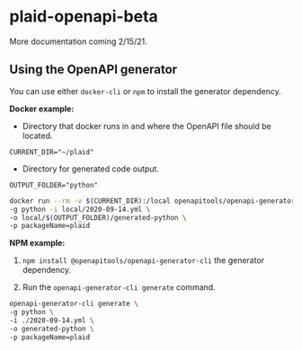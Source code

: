 # plaid-openapi-beta

More documentation coming 2/15/21.

## Using the OpenAPI generator

You can use either `docker-cli` or `npm` to install the generator dependency.

**Docker example:**

- Directory that docker runs in and where the OpenAPI file should be located.

`CURRENT_DIR="~/plaid"`

- Directory for generated code output.

`OUTPUT_FOLDER="python"`

```bash
docker run --rm -v $(CURRENT_DIR):/local openapitools/openapi-generator-cli:v5.0.0 generate \
-g python -i local/2020-09-14.yml \
-o local/$(OUTPUT_FOLDER)/generated-python \
-p packageName=plaid
```

**NPM example:**
1. `npm install @openapitools/openapi-generator-cli` the generator dependency.

2. Run the `openapi-generator-cli generate` command.

```bash
openapi-generator-cli generate \
-g python \
-i ./2020-09-14.yml \
-o generated-python \
-p packageName=plaid
```